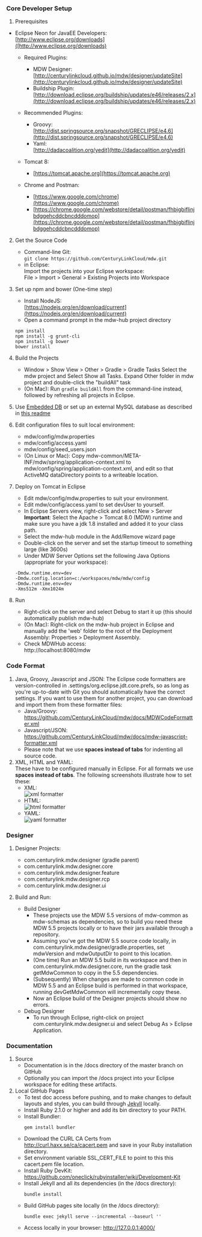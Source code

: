 ### Core Developer Setup 
1. Prerequisites
 - Eclipse Neon for JavaEE Developers:                              
   [http://www.eclipse.org/downloads]([http://www.eclipse.org/downloads)
   
   - Required Plugins:
     - MDW Designer:                                         
       [http://centurylinkcloud.github.io/mdw/designer/updateSite](http://centurylinkcloud.github.io/mdw/designer/updateSite)
     - Buildship Plugin:                            
       [http://download.eclipse.org/buildship/updates/e46/releases/2.x](http://download.eclipse.org/buildship/updates/e46/releases/2.x)
       
   - Recommended Plugins:
     - Groovy:                                   
       [http://dist.springsource.org/snapshot/GRECLIPSE/e4.6](http://dist.springsource.org/snapshot/GRECLIPSE/e4.6)
     - Yaml:                                             
       [http://dadacoalition.org/yedit](http://dadacoalition.org/yedit)
       
   - Tomcat 8:                                  
     - [https://tomcat.apache.org](https://tomcat.apache.org)
       
   - Chrome and Postman:                                            
     - [https://www.google.com/chrome](https://www.google.com/chrome)
     - [https://chrome.google.com/webstore/detail/postman/fhbjgbiflinjbdggehcddcbncdddomop](https://chrome.google.com/webstore/detail/postman/fhbjgbiflinjbdggehcddcbncdddomop)
	 
2. Get the Source Code
   - Command-line Git:  
     `git clone https://github.com/CenturyLinkCloud/mdw.git`
   - in Eclipse:  
     Import the projects into your Eclipse workspace:  
     File > Import > General > Existing Projects into Workspace
   
3. Set up npm and bower (One-time step)
   - Install NodeJS:                                                                     
     [https://nodejs.org/en/download/current](https://nodejs.org/en/download/current)
   - Open a command prompt in the mdw-hub project directory
    ```
    npm install
    npm install -g grunt-cli
    npm install -g bower
    bower install
   ```
4. Build the Projects
   - Window > Show View > Other > Gradle  > Gradle Tasks
     Select the mdw project and Select Show all Tasks. Expand Other folder in mdw project and double-click the "buildAll" task
   - (On Mac): Run `gradle buildAll` from the command-line instead, followed by refreshing all projects in Eclipse.

5. Use [Embedded DB](/mdw-workflow/assets/com/centurylink/mdw/db/readme.md) or set up an external MySQL database as described in [this readme](/mdw/database/mysql/readme.txt)

6. Edit configuration files to suit local environment:
   - mdw/config/mdw.properties
   - mdw/config/access.yaml
   - mdw/config/seed_users.json
   - (On Linux or Mac): Copy mdw-common/META-INF/mdw/spring/application-context.xml to mdw/config/spring/application-context.xml, and edit so that ActiveMQ dataDirectory points to a writeable location.
7. Deploy on Tomcat in Eclipse
   - Edit mdw/config/mdw.properties to suit your environment.
   - Edit mdw/config/access.yaml to set devUser to yourself.
   - In Eclipse Servers view, right-click and select New > Server  
     **Important**: Select the Apache > Tomcat 8.0 (MDW) runtime
     and make sure you have a jdk 1.8 installed and added it to your class path.
   - Select the mdw-hub module in the Add/Remove wizard page
   - Double-click on the server and set the startup timeout to something large (like 3600s)
   - Under MDW Server Options set the following Java Options (appropriate for your workspace):
 
    ```	
    -Dmdw.runtime.env=dev  
    -Dmdw.config.location=c:/workspaces/mdw/mdw/config  
    -Dmdw.runtime.env=dev
    -Xms512m -Xmx1024m
    ```

8. Run
   - Right-click on the server and select Debug to start it up (this should automatically publish mdw-hub)
   - (On Mac): Right-click on the mdw-hub project in Eclipse and manually add the 'web' folder to the root of the Deployment Assembly: Properties > Deployment Assembly.
   - Check MDWHub access:                                                
     http://localhost:8080/mdw
   
### Code Format
1. Java, Groovy, Javascript and JSON:
     The Eclipse code formatters are version-controlled in .settings/org.eclipse.jdt.core.prefs, so as long as you're up-to-date with Git you should automatically have the correct settings. If you want to use them for another project, you can download and import them from these formatter files:   
     - Java/Groovy: https://github.com/CenturyLinkCloud/mdw/docs/MDWCodeFormatter.xml   
     - Javascript/JSON: https://github.com/CenturyLinkCloud/mdw/docs/mdw-javascript-formatter.xml   
     - Please note that we use **spaces instead of tabs** for indenting all source code.
2. XML, HTML and YAML:  
     These have to be configured manually in Eclipse.  For all formats we use **spaces instead of tabs**.
     The following screenshots illustrate how to set these:  
     - XML:                                                    
      ![xml formatter](/docs/_docs/help/images/xmlformat.png)
     - HTML:                                                           
      ![html formatter](docs/_docs/help/images/htmlformat.png)
     - YAML:                                           
      ![yaml formatter](docs/_docs/help/images/yamlformat.png)

### Designer
1. Designer Projects:       
     - com.centurylink.mdw.designer (gradle parent)
     - com.centurylink.mdw.designer.core
     - com.centurylink.mdw.designer.feature
     - com.centurylink.mdw.designer.rcp
     - com.centurylink.mdw.designer.ui

2. Build and Run:
   - Build Designer
     - These projects use the MDW 5.5 versions of mdw-common as mdw-schemas as dependencies, so to build you need these MDW 5.5 projects locally or to have their jars available through a repository.
     - Assuming you've got the MDW 5.5 source code locally, in com.centurylink.mdw.designer/gradle.properties, set mdwVersion and mdwOutputDir to point to this location.
     - (One time) Run an MDW 5.5 build in its workspace and then in com.centurylink.mdw.designer.core, run the gradle task getMdwCommon to copy in the 5.5 dependencies.
     - (Subsequently) When changes are made to common code in MDW 5.5 and an Eclipse build is performed in that workspace, running devGetMdwCommon will incrementally copy these.
     - Now an Eclipse build of the Designer projects should show no errors.
   - Debug Designer
     - To run through Eclipse, right-click on project com.centurylink.mdw.designer.ui and select Debug As > Eclipse Application.

### Documentation
1. Source
   - Documentation is in the /docs directory of the master branch on GitHub
   - Optionally you can import the /docs project into your Eclipse workspace for editing these artifacts.
2. Local GitHub Pages
   - To test doc access before pushing, and to make changes to default layouts and styles, you can build through [Jekyll](https://help.github.com/articles/about-github-pages-and-jekyll/) locally.
   - Install Ruby 2.1.0 or higher and add its bin directory to your PATH.
   - Install Bundler:
     ```
	 gem install bundler
	 ```
   - Download the CURL CA Certs from http://curl.haxx.se/ca/cacert.pem and save in your Ruby installation directory.
   - Set environment variable SSL_CERT_FILE to point to this this cacert.pem file location.
   - Install Ruby DevKit: https://github.com/oneclick/rubyinstaller/wiki/Development-Kit
   - Install Jekyll and all its dependencies (in the /docs directory):
     ```
	 bundle install
	 ```
   - Build GitHub pages site locally (in the /docs directory):
     ```
	 bundle exec jekyll serve --incremental --baseurl ''
	 ```
   - Access locally in your browser:
     http://127.0.0.1:4000/
	  
